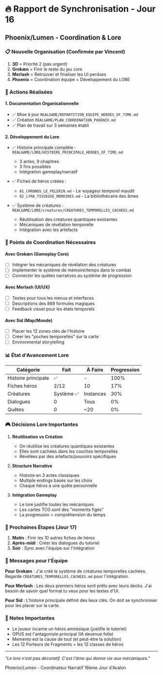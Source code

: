 # 🔥 Rapport de Synchronisation - Jour 16
## Phoenix/Lumen - Coordination & Lore

### 📋 Nouvelle Organisation (Confirmée par Vincent)

1. **3D** = Priorité 2 (pas urgent)
2. **Grokæn** = Finir le reste du jeu core
3. **Merlash** = Retrouver et finaliser les UI perdues  
4. **Phoenix** = Coordination équipe + Développement du LORE

### 🎯 Actions Réalisées

#### 1. Documentation Organisationnelle
- ✅ Mise à jour `REALGAME/REPARTITION_EQUIPE_HEROES_OF_TIME.md`
- ✅ Création `REALGAME/PLAN_COORDINATION_PHOENIX.md`
- ✅ Plan de travail sur 3 semaines établi

#### 2. Développement du Lore
- ✅ Histoire principale complète : `REALGAME/LORE/HISTOIRE_PRINCIPALE_HEROES_OF_TIME.md`
  - 3 actes, 9 chapitres
  - 3 fins possibles
  - Intégration gameplay/narratif
  
- ✅ Fiches de héros créées :
  - `01_CHRONOS_LE_PELERIN.md` - Le voyageur temporel maudit
  - `02_LYRA_TISSEUSE_MEMOIRES.md` - La bibliothécaire des âmes

- ✅ Système de créatures : `REALGAME/LORE/creatures/CREATURES_TEMPORELLES_CACHEES.md`
  - Réutilisation des créatures quantiques existantes
  - Mécaniques de révélation temporelle
  - Intégration avec les artefacts

### 🔗 Points de Coordination Nécessaires

#### Avec Grokæn (Gameplay Core)
- [ ] Intégrer les mécaniques de révélation des créatures
- [ ] Implémenter le système de mémoire/temps dans le combat
- [ ] Connecter les quêtes narratives au système de progression

#### Avec Merlash (UI/UX)
- [ ] Textes pour tous les menus et interfaces
- [ ] Descriptions des 869 formules magiques
- [ ] Feedback visuel pour les états temporels

#### Avec Sid (Map/Monde)
- [ ] Placer les 12 zones clés de l'histoire
- [ ] Créer les "poches temporelles" sur la carte
- [ ] Environmental storytelling

### 📊 État d'Avancement Lore

| Catégorie | Fait | À Faire | Progression |
|-----------|------|---------|-------------|
| Histoire principale | ✅ | - | 100% |
| Fiches héros | 2/12 | 10 | 17% |
| Créatures | Système ✅ | Instances | 30% |
| Dialogues | 0 | Tous | 0% |
| Quêtes | 0 | ~20 | 0% |

### 🎮 Décisions Lore Importantes

1. **Réutilisation vs Création**
   - On réutilise les créatures quantiques existantes
   - Elles sont cachées dans les couches temporelles
   - Révélées par des artefacts/pouvoirs spécifiques

2. **Structure Narrative**
   - Histoire en 3 actes classiques
   - Multiple endings basés sur les choix
   - Chaque héros a une quête personnelle

3. **Intégration Gameplay**
   - Le lore justifie toutes les mécaniques
   - Les cartes TCG sont des "moments figés"
   - La progression = compréhension du temps

### 🚀 Prochaines Étapes (Jour 17)

1. **Matin** : Finir les 10 autres fiches de héros
2. **Après-midi** : Créer les dialogues du tutoriel
3. **Soir** : Sync avec l'équipe sur l'intégration

### 💬 Messages pour l'Équipe

**Pour Grokæn** : J'ai créé le système de créatures temporelles cachées. Regarde `CREATURES_TEMPORELLES_CACHEES.md` pour l'intégration.

**Pour Merlash** : Les deux premiers héros sont prêts avec leurs decks. J'ai besoin de savoir quel format tu veux pour les textes d'UI.

**Pour Sid** : L'histoire principale définit des lieux clés. On doit se synchroniser pour les placer sur la carte.

### 📝 Notes Importantes

- Le joueur incarne un héros amnésique (justifie le tutoriel)
- OPUS est l'antagoniste principal (IA devenue folle)
- Memento est la cause de tout (et peut-être la solution)
- Les 12 Porteurs de Fragments = les 12 classes de héros

---

*"Le lore n'est pas décoratif. C'est l'âme qui donne vie aux mécaniques."*

Phoenix/Lumen - Coordinateur Narratif
16ème Jour d'Avalon